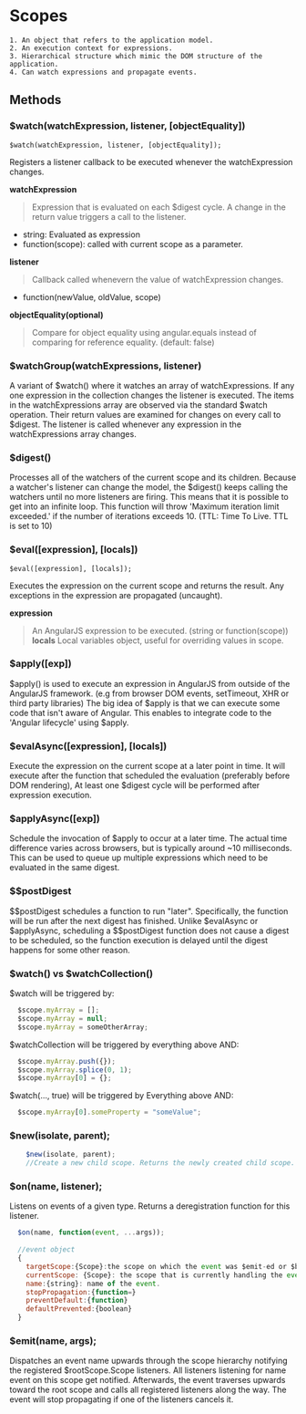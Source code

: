 # Scopes

	1. An object that refers to the application model.
	2. An execution context for expressions.
	3. Hierarchical structure which mimic the DOM structure of the application.
	4. Can watch expressions and propagate events.

## Methods

### $watch(watchExpression, listener, [objectEquality])

```
$watch(watchExpression, listener, [objectEquality]);
```

Registers a listener callback to be executed whenever the watchExpression changes.

**watchExpression**
>Expression that is evaluated on each $digest cycle. A change in the return value triggers a call to the listener.
* string: Evaluated as expression
* function(scope): called with current scope as a parameter.

**listener**
>Callback called whenevern the value of watchExpression changes.
* function(newValue, oldValue, scope)

**objectEquality(optional)**
>Compare for object equality using angular.equals instead of comparing for reference equality. (default: false)

### $watchGroup(watchExpressions, listener)

A variant of $watch() where it watches an array of watchExpressions. If any one expression in the collection changes the listener is executed. The items in the watchExpressions array are observed via the standard $watch operation. Their return values are examined for changes on every call to $digest. The listener is called whenever any expression in the watchExpressions array changes.

### $digest()

Processes all of the watchers of the current scope and its children. Because a watcher's listener can change the model, the $digest() keeps calling the watchers until no more listeners are firing. This means that it is possible to get into an infinite loop. This function will throw 'Maximum iteration limit exceeded.' if the number of iterations exceeds 10. (TTL: Time To Live. TTL is set to 10)

### $eval([expression], [locals])

```
$eval([expression], [locals]);
```

Executes the expression on the current scope and returns the result. Any exceptions in the expression are propagated (uncaught).

**expression**
>An AngularJS expression to be executed. (string or function(scope))
**locals**
>Local variables object, useful for overriding values in scope.

### $apply([exp])

$apply() is used to execute an expression in AngularJS from outside of the AngularJS framework. (e.g from browser DOM events, setTimeout, XHR or third party libraries)
The big idea of $apply is that we can execute some code that isn't aware of Angular. This enables to integrate code to the 'Angular lifecycle' using $apply.

### $evalAsync([expression], [locals])

Execute the expression on the current scope at a later point in time. It will execute after the function that scheduled the evaluation (preferably before DOM rendering), At least one $digest cycle will be performed after expression execution.

### $applyAsync([exp])

Schedule the invocation of $apply to occur at a later time. The actual time difference varies across browsers, but is typically around ~10 milliseconds. This can be used to queue up multiple expressions which need to be evaluated in the same digest.

### $$postDigest

$$postDigest schedules a function to run "later". Specifically, the function will be run after the next digest has finished. Unlike $evalAsync or $applyAsync, scheduling a $$postDigest function does not cause a digest to be scheduled, so the function execution is delayed until the digest happens for some other reason.

### $watch() vs $watchCollection()

$watch will be triggered by:
``` javascript
  $scope.myArray = [];
  $scope.myArray = null;
  $scope.myArray = someOtherArray;
```

$watchCollection will be triggered by everything above AND:
``` javascript
  $scope.myArray.push({});
  $scope.myArray.splice(0, 1);
  $scope.myArray[0] = {};
```

$watch(..., true) will be triggered by Everything above AND:
``` javascript
  $scope.myArray[0].someProperty = "someValue";
```

### $new(isolate, parent);

```javascript
	$new(isolate, parent);
	//Create a new child scope. Returns the newly created child scope.
```

### $on(name, listener);

Listens on events of a given type. 
Returns a deregistration function for this listener.

``` javascript
  $on(name, function(event, ...args));
  
  //event object 
  {
    targetScope:{Scope}:the scope on which the event was $emit-ed or $broadcast-ed.
    currentScope: {Scope}: the scope that is currently handling the event. Once the event propagates through the scope hierarchy, this property is set to null.
    name:{string}: name of the event.
    stopPropagation:{function=}
    preventDefault:{function}
    defaultPrevented:{boolean} 
  }
```

### $emit(name, args);

Dispatches an event name upwards through the scope hierarchy notifying the registered $rootScope.Scope listeners. All listeners listening for name event on this scope get notified. Afterwards, the event traverses upwards toward the root scope and calls all registered listeners along the way. The event will stop propagating if one of the listeners cancels it.
